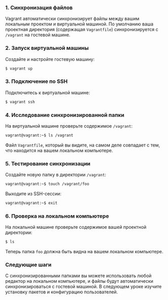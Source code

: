 
### 1. Синхронизация файлов
Vagrant автоматически синхронизирует файлы между вашим локальным проектом и виртуальной машиной. По умолчанию ваша проектная директория (содержащая `Vagrantfile`) синхронизируется с `/vagrant` на гостевой машине.

### 2. Запуск виртуальной машины
Создайте и настройте гостевую машину:

```bash
$ vagrant up
```

### 3. Подключение по SSH
Подключитесь к виртуальной машине:

```bash
$ vagrant ssh
```

### 4. Исследование синхронизированной папки
На виртуальной машине проверьте содержимое `/vagrant`:

```bash
vagrant@vagrant:~$ ls /vagrant
```

Файл `Vagrantfile`, который вы видите, на самом деле совпадает с тем, что находится на вашем локальном компьютере.

### 5. Тестирование синхронизации
Создайте новую папку в директории `/vagrant`:

```bash
vagrant@vagrant:~$ touch /vagrant/foo
```

Выходите из SSH-сессии:

```bash
vagrant@vagrant:~$ exit
```

### 6. Проверка на локальном компьютере
На локальной машине проверьте содержимое вашей проектной директории:

```bash
$ ls
```

Теперь папка `foo` должна быть видна на вашем локальном компьютере.

### Следующие шаги
С синхронизированными папками вы можете использовать любой редактор на локальном компьютере, и файлы будут автоматически синхронизироваться с гостевой машиной. В следующем уроке изучите установку пакетов и конфигурацию пользователей.
